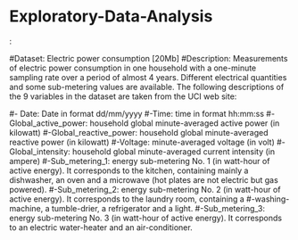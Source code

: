 # Exploratory-Data-Analysis
:

#Dataset: Electric power consumption [20Mb]
#Description: Measurements of electric power consumption in one household with a one-minute sampling rate over a period of almost 4 years. Different electrical quantities and some sub-metering values are available.
The following descriptions of the 9 variables in the dataset are taken from the UCI web site:

#- Date: Date in format dd/mm/yyyy
#-Time: time in format hh:mm:ss
#-Global_active_power: household global minute-averaged active power (in kilowatt)
#-Global_reactive_power: household global minute-averaged reactive power (in kilowatt)
#-Voltage: minute-averaged voltage (in volt)
#-Global_intensity: household global minute-averaged current intensity (in ampere)
#-Sub_metering_1: energy sub-metering No. 1 (in watt-hour of active energy). It corresponds to the kitchen, containing mainly a dishwasher, an oven and a microwave (hot plates are not electric but gas powered).
#-Sub_metering_2: energy sub-metering No. 2 (in watt-hour of active energy). It corresponds to the laundry room, containing a #-washing-machine, a tumble-drier, a refrigerator and a light.
#-Sub_metering_3: energy sub-metering No. 3 (in watt-hour of active energy). It corresponds to an electric water-heater and an air-conditioner.
